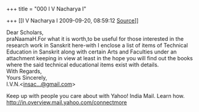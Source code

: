 +++
title = "000 I V Nacharya I"

+++
[[I V Nacharya I	2009-09-20, 08:59:12 [Source](https://groups.google.com/g/bvparishat/c/pOsfR4cAiP8)]]



Dear Scholars,  
praNaamaH.For what it is worth,to be useful for those interested in the research work in Sanskrit here-with I enclose a list of items of Technical  
Education in Sanskrit along with certain Arts and Faculties under an attachment keeping in view at least in the hope you will find out the books where the said technical educational items exist with details.  
With Regards,  
Yours Sincerely,  
I.V.N.\<[insac...@gmail.com]()\>

  
Keep up with people you care about with Yahoo! India Mail. Learn how. <http://in.overview.mail.yahoo.com/connectmore>

